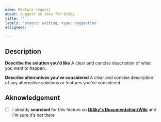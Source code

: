 ```yaml
---
name: Feature request
about: Suggest an idea for DiSky
title: ''
labels: 'status: waiting, type: suggestion'
assignees: ''

---
```


## Description

**Describe the solution you'd like**
A clear and concise description of what you want to happen.

**Describe alternatives you've considered**
A clear and concise description of any alternative solutions or features you've considered.

## Aknowledgement

- [ ] I already **searched** for this feature on [**DiSky's Documentation/Wiki**](https://disky.me/docs/home/) and I'm sure it's not there
